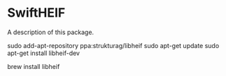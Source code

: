 # SwiftHEIF

A description of this package.

sudo add-apt-repository ppa:strukturag/libheif
sudo apt-get update
sudo apt-get install libheif-dev

brew install libheif
